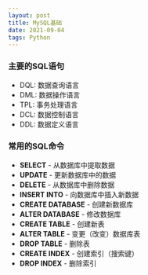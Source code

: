 ```yaml
---
layout: post
title: MySQL基础
date: 2021-09-04
tags: Python
---
```




### 主要的SQL语句

- DQL: 数据查询语言
- DML: 数据操作语言
- TPL: 事务处理语言
- DCL: 数据控制语言
- DDL: 数据定义语言

### 常用的SQL命令

- **SELECT** - 从数据库中提取数据
- **UPDATE** - 更新数据库中的数据
- **DELETE** - 从数据库中删除数据
- **INSERT INTO** - 向数据库中插入新数据
- **CREATE DATABASE** - 创建新数据库
- **ALTER DATABASE** - 修改数据库
- **CREATE TABLE** - 创建新表
- **ALTER TABLE** - 变更（改变）数据库表
- **DROP TABLE** - 删除表
- **CREATE INDEX** - 创建索引（搜索键）
- **DROP INDEX** - 删除索引  

